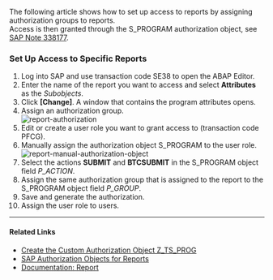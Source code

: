 
The following article shows how to set up access to reports by assigning authorization groups to reports.<br>
Access is then granted through the S_PROGRAM authorization object, see [SAP Note 338177](https://launchpad.support.sap.com/#/notes/338177).

### Set Up Access to Specific Reports

1. Log into SAP and use transaction code SE38 to open the ABAP Editor.
2. Enter the name of the report you want to access and select **Attributes** as the *Subobjects*.
3. Click **[Change]**. A window that contains the program attributes opens.
4. Assign an authorization group.<br>
![report-authorization](../assets/images/articles/report/report-authorization.png)
5. Edit or create a user role you want to grant access to (transaction code PFCG).
6. Manually assign the authorization object S_PROGRAM to the user role.<br>
![report-manual-authorization-object](../assets/images/articles/report/manual-authorization-object.png)
7. Select the actions **SUBMIT** and **BTCSUBMIT** in the S_PROGRAM object field *P_ACTION*.
8. Assign the same authorization group that is assigned to the report to the S_PROGRAM object field *P_GROUP*. 
9. Save and generate the authorization.
10. Assign the user role to users.

******

#### Related Links
- [Create the Custom Authorization Object Z_TS_PROG](create-the-custom-authority-object-z-ts-prog.md)
- [SAP Authorization Objects for Reports](../documentation/setup-in-sap/sap-authority-objects.md/#report)
- [Documentation: Report](../documentation/report/index.md)
